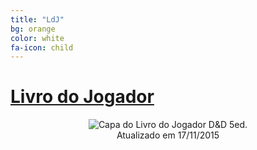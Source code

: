 ```yaml
---
title: "LdJ"
bg: orange
color: white
fa-icon: child
---
```


# [__Livro do Jogador__](/livros/LDJ.pdf)

<center><img src="{{ 'img/ldj.png' | prepend: site.baseurl }}" alt="Capa do Livro do Jogador D&amp;D 5ed.">
<figcaption>Atualizado em 17/11/2015</figcaption>
</center>